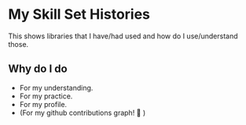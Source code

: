 # My Skill Set Histories
This shows libraries that I have/had used and how do I use/understand those.  

## Why do I do
- For my understanding.
- For my practice.
- For my profile.
- (For my github contributions graph! :zany_face: )
